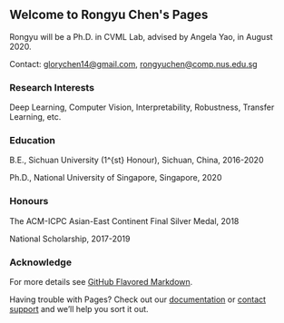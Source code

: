 ## Welcome to Rongyu Chen's Pages

Rongyu will be a Ph.D. in CVML Lab, advised by Angela Yao, in August 2020.

Contact: glorychen14@gmail.com, rongyuchen@comp.nus.edu.sg

### Research Interests

Deep Learning, Computer Vision, Interpretability, Robustness, Transfer Learning, etc.

### Education

B.E., Sichuan University (1^{st} Honour), Sichuan, China, 2016-2020

Ph.D., National University of Singapore, Singapore, 2020

### Honours

The ACM-ICPC Asian-East Continent Final Silver Medal, 2018

National Scholarship, 2017-2019

### Acknowledge

For more details see [GitHub Flavored Markdown](https://guides.github.com/features/mastering-markdown/).

Having trouble with Pages? Check out our [documentation](https://help.github.com/categories/github-pages-basics/) or [contact support](https://github.com/contact) and we’ll help you sort it out.
